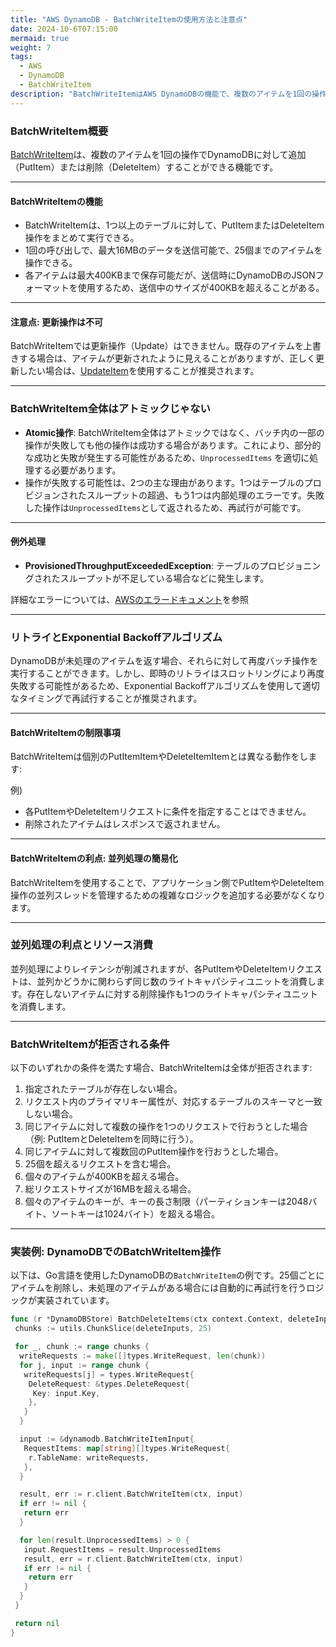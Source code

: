 ```yaml
---
title: "AWS DynamoDB - BatchWriteItemの使用方法と注意点"
date: 2024-10-6T07:15:00
mermaid: true
weight: 7
tags:
  - AWS
  - DynamoDB
  - BatchWriteItem
description: "BatchWriteItemはAWS DynamoDBの機能で、複数のアイテムを1回の操作で追加または削除することができます。このガイドでは、BatchWriteItemの基本的な使用方法、利点、注意点、および実装例を紹介します。アトミック操作でないことやリトライ処理の重要性、具体的なエラー条件や制限事項についても詳しく説明します。DynamoDBを使った効率的なデータ操作のための知識を身につけましょう。"
---
```


### BatchWriteItem概要

[BatchWriteItem](https://docs.aws.amazon.com/ja_jp/amazondynamodb/latest/APIReference/API_BatchWriteItem.html)は、複数のアイテムを1回の操作でDynamoDBに対して追加（PutItem）または削除（DeleteItem）することができる機能です。

---

#### BatchWriteItemの機能

- BatchWriteItemは、1つ以上のテーブルに対して、PutItemまたはDeleteItem操作をまとめて実行できる。
- 1回の呼び出しで、最大16MBのデータを送信可能で、25個までのアイテムを操作できる。
- 各アイテムは最大400KBまで保存可能だが、送信時にDynamoDBのJSONフォーマットを使用するため、送信中のサイズが400KBを超えることがある。

---

#### 注意点: 更新操作は不可

BatchWriteItemでは更新操作（Update）はできません。既存のアイテムを上書きする場合は、アイテムが更新されたように見えることがありますが、正しく更新したい場合は、[UpdateItem](https://docs.aws.amazon.com/ja_jp/amazondynamodb/latest/APIReference/API_UpdateItem.html)を使用することが推奨されます。

---

### BatchWriteItem全体はアトミックじゃない

- **Atomic操作**: BatchWriteItem全体はアトミックではなく、バッチ内の一部の操作が失敗しても他の操作は成功する場合があります。これにより、部分的な成功と失敗が発生する可能性があるため、`UnprocessedItems` を適切に処理する必要があります。
- 操作が失敗する可能性は、2つの主な理由があります。1つはテーブルのプロビジョンされたスループットの超過、もう1つは内部処理のエラーです。失敗した操作は`UnprocessedItems`として返されるため、再試行が可能です。

---

#### 例外処理

- **ProvisionedThroughputExceededException**: テーブルのプロビジョニングされたスループットが不足している場合などに発生します。

詳細なエラーについては、[AWSのエラードキュメント](https://docs.aws.amazon.com/ja_jp/amazondynamodb/latest/APIReference/API_BatchWriteItem.html#API_BatchWriteItem_Errors)を参照

---

### リトライとExponential Backoffアルゴリズム

DynamoDBが未処理のアイテムを返す場合、それらに対して再度バッチ操作を実行することができます。しかし、即時のリトライはスロットリングにより再度失敗する可能性があるため、Exponential Backoffアルゴリズムを使用して適切なタイミングで再試行することが推奨されます。

---

#### BatchWriteItemの制限事項

BatchWriteItemは個別のPutItemItemやDeleteItemItemとは異なる動作をします:

例)

- 各PutItemやDeleteItemリクエストに条件を指定することはできません。
- 削除されたアイテムはレスポンスで返されません。

---

#### BatchWriteItemの利点: 並列処理の簡易化

BatchWriteItemを使用することで、アプリケーション側でPutItemやDeleteItem操作の並列スレッドを管理するための複雑なロジックを追加する必要がなくなります。

---

### 並列処理の利点とリソース消費

並列処理によりレイテンシが削減されますが、各PutItemやDeleteItemリクエストは、並列かどうかに関わらず同じ数のライトキャパシティユニットを消費します。存在しないアイテムに対する削除操作も1つのライトキャパシティユニットを消費します。

---

### BatchWriteItemが拒否される条件

以下のいずれかの条件を満たす場合、BatchWriteItemは全体が拒否されます:

1. 指定されたテーブルが存在しない場合。
2. リクエスト内のプライマリキー属性が、対応するテーブルのスキーマと一致しない場合。
3. 同じアイテムに対して複数の操作を1つのリクエストで行おうとした場合（例: PutItemとDeleteItemを同時に行う）。
4. 同じアイテムに対して複数回のPutItem操作を行おうとした場合。
5. 25個を超えるリクエストを含む場合。
6. 個々のアイテムが400KBを超える場合。
7. 総リクエストサイズが16MBを超える場合。
8. 個々のアイテムのキーが、キーの長さ制限（パーティションキーは2048バイト、ソートキーは1024バイト）を超える場合。

---

### 実装例: DynamoDBでのBatchWriteItem操作

以下は、Go言語を使用したDynamoDBの`BatchWriteItem`の例です。25個ごとにアイテムを削除し、未処理のアイテムがある場合には自動的に再試行を行うロジックが実装されています。

```go
func (r *DynamoDBStore) BatchDeleteItems(ctx context.Context, deleteInputs []dynamodb.DeleteItemInput) error {
 chunks := utils.ChunkSlice(deleteInputs, 25)

 for _, chunk := range chunks {
  writeRequests := make([]types.WriteRequest, len(chunk))
  for j, input := range chunk {
   writeRequests[j] = types.WriteRequest{
    DeleteRequest: &types.DeleteRequest{
     Key: input.Key,
    },
   }
  }

  input := &dynamodb.BatchWriteItemInput{
   RequestItems: map[string][]types.WriteRequest{
    r.TableName: writeRequests,
   },
  }

  result, err := r.client.BatchWriteItem(ctx, input)
  if err != nil {
   return err
  }

  for len(result.UnprocessedItems) > 0 {
   input.RequestItems = result.UnprocessedItems
   result, err = r.client.BatchWriteItem(ctx, input)
   if err != nil {
    return err
   }
  }
 }

 return nil
}
```

